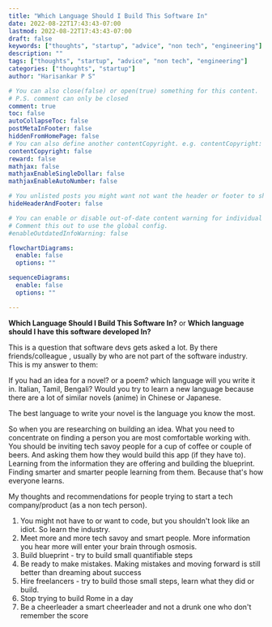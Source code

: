 ```yaml
---
title: "Which Language Should I Build This Software In"
date: 2022-08-22T17:43:43-07:00
lastmod: 2022-08-22T17:43:43-07:00
draft: false
keywords: ["thoughts", "startup", "advice", "non tech", "engineering"]
description: ""
tags: ["thoughts", "startup", "advice", "non tech", "engineering"]
categories: ["thoughts", "startup"]
author: "Harisankar P S"

# You can also close(false) or open(true) something for this content.
# P.S. comment can only be closed
comment: true
toc: false
autoCollapseToc: false
postMetaInFooter: false
hiddenFromHomePage: false
# You can also define another contentCopyright. e.g. contentCopyright: "This is another copyright."
contentCopyright: false
reward: false
mathjax: false
mathjaxEnableSingleDollar: false
mathjaxEnableAutoNumber: false

# You unlisted posts you might want not want the header or footer to show
hideHeaderAndFooter: false

# You can enable or disable out-of-date content warning for individual post.
# Comment this out to use the global config.
#enableOutdatedInfoWarning: false

flowchartDiagrams:
  enable: false
  options: ""

sequenceDiagrams:
  enable: false
  options: ""

---
```

**Which Language Should I Build This Software In?** or **Which language should I have this software developed In?**

This is a question that software devs gets asked a lot. By there friends/colleague , usually by who are not part of the software industry. This is my answer to them:

If you had an idea for a novel? or a poem? which language will you write it in. Italian, Tamil, Bengali? Would you try to learn a new language because there are a lot of similar novels (anime) in Chinese or Japanese.

The best language to write your novel is the language you know the most.

<!--more-->

So when you are researching on building an idea. What you need to concentrate on finding a person you are most comfortable working with. You should be inviting tech savoy people for a cup of coffee or couple of beers. And asking them how they would build this app (if they have to). Learning from the information they are offering and building the blueprint. Finding smarter and smarter people learning from them. Because that's how everyone learns.

My thoughts and recommendations for people trying to start a tech company/product (as a non tech person).

1. You might not have to or want to code, but you shouldn't look like an idiot. So learn the industry.
2. Meet more and more tech savoy and smart people. More information you hear more will enter your brain through osmosis.
3. Build blueprint - try to build small quantifiable steps
4. Be ready to make mistakes. Making mistakes and moving forward is still better than dreaming about success
5. Hire freelancers - try to build those small steps, learn what they did or build.
6. Stop trying to build Rome in a day
7. Be a cheerleader a smart cheerleader and not a drunk one who don't remember the score
